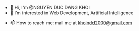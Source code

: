 - 👋 Hi, I’m @NGUYEN DUC DANG KHOI
- 👀 I’m interested in Web Development, Artificial Intelligence
<!-- - 🌱 I’m currently learning Python -->
- 📫 How to reach me: mail me at khoindd2000@gmail.com

<!---
khoindd2000/khoindd2000 is a ✨ special ✨ repository because its `README.md` (this file) appears on your GitHub profile.
You can click the Preview link to take a look at your changes.
--->
